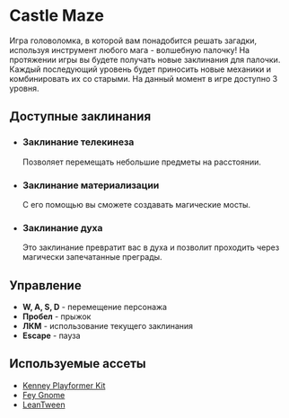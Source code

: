 # Castle Maze
​Игра головоломка, в которой вам понадобится решать загадки, используя инструмент
любого мага - волшебную палочку! На протяжении игры вы будете получать новые
заклинания для палочки. Каждый последующий уровень будет приносить новые
механики и комбинировать их со старыми.​ На данный момент в игре доступно 3
уровня.

## Доступные заклинания
- ### Заклинание телекинеза
  Позволяет перемещать небольшие предметы на расстоянии.
- ### Заклинание материализации
  С его помощью вы сможете создавать магические мосты.
- ### Заклинание духа
  Это заклинание превратит вас в духа и позволит проходить через магически
  запечатанные преграды.

## Управление
- __W, A, S, D__ - перемещение персонажа
- __Пробел__ - прыжок
- __ЛКМ__ - использование текущего заклинания
- __Escape__ - пауза

## Используемые ассеты
- [Kenney Playformer Kit​](https://kenney.nl/assets/platformer-kit)
- [Fey Gnome​​](https://maximumdamage.itch.io/fey-gnome)
- [​LeanTween​](https://maximumdamage.itch.io/fey-gnome)
​